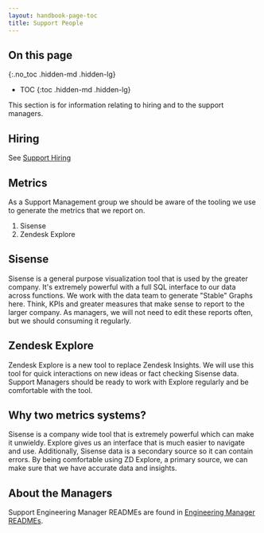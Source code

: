 ```yaml
---
layout: handbook-page-toc
title: Support People
---
```


## On this page
{:.no_toc .hidden-md .hidden-lg}

- TOC
{:toc .hidden-md .hidden-lg}

This section is for information relating to hiring and to the support managers.

## Hiring
See [Support Hiring](hiring.html)

## Metrics

As a Support Management group we should be aware of the tooling we use to generate the metrics that we report on.

1. Sisense
2. Zendesk Explore

## Sisense

Sisense is a general purpose visualization tool that is used by the greater company.
It's extremely powerful with a full SQL interface to our data across functions.
We work with the data team to generate "Stable" Graphs here. Think, KPIs and greater measures that make sense to report to the larger company.
As managers, we will not need to edit these reports often, but we should consuming it regularly.

## Zendesk Explore

Zendesk Explore is a new tool to replace Zendesk Insights. We will use this tool
for quick interactions on new ideas or fact checking Sisense data. Support Managers
should be ready to work with Explore regularly and be comfortable with the tool.

## Why two metrics systems?

Sisense is a company wide tool that is extremely powerful which can make it unwieldy.
Explore gives us an interface that is much easier to navigate and use.
Additionally, Sisense data is a secondary source so it can contain errors. 
By being comfortable using ZD Explore, a primary source, we can make sure that we have accurate data and insights.


## About the Managers

Support Engineering Manager READMEs are found in [Engineering Manager READMEs](/handbook/engineering/readmes/).
